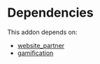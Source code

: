 # Dependencies

This addon depends on:

- [website_partner](https://github.com/bringout/oca-ocb-website/tree/c163049a3e96080ea491b42bd2bc22efde70af98/odoo-bringout-oca-ocb-website_partner)
- [gamification](https://github.com/bringout/oca-ocb-vertical-industry/tree/abeecaa9fcd66649b7ca414562950bb5d32e7016/odoo-bringout-oca-ocb-gamification)
